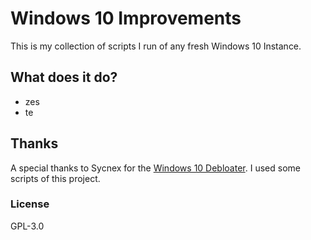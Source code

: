 # Windows 10 Improvements

This is my collection of scripts I run of any fresh Windows 10 Instance.

## What does it do?
- zes
- te


## Thanks
A special thanks to Sycnex for the [Windows 10 Debloater](https://github.com/Sycnex/Windows10Debloater). I used some scripts of this project.


### License
GPL-3.0